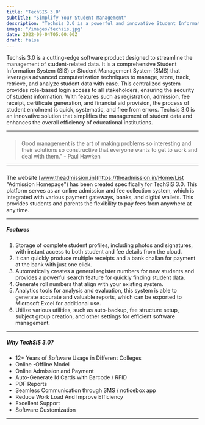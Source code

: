 ```yaml
---
title: "TechSIS 3.0"
subtitle: "Simplify Your Student Management"
description: "Techsis 3.0 is a powerful and innovative Student Information System designed to streamline the management of student-related data"
image: "/images/techsis.jpg"
date: 2022-09-04T05:00:00Z
draft: false
---
```



Techsis 3.0 is a cutting-edge software product designed to streamline the management of student-related data. It is a comprehensive Student Information System (SIS) or Student Management System (SMS) that leverages advanced computerization techniques to manage, store, track, retrieve, and analyze student data with ease. This centralized system provides role-based login access to all stakeholders, ensuring the security of student information. With features such as registration, admission, fee receipt, certificate generation, and financial aid provision, the process of student enrolment is quick, systematic, and free from errors. Techsis 3.0 is an innovative solution that simplifies the management of student data and enhances the overall efficiency of educational institutions.

---


##### 

> Good management is the art of making problems so interesting and their solutions so constructive that everyone wants to get to work and deal with them." - Paul Hawken

---
##### 

The website [www.theadmission.in](https://theadmission.in/Home/List "Admission Homepage") has been created specifically for TechSIS 3.0. This platform serves as an online admission and fee collection system, which is integrated with various payment gateways, banks, and digital wallets. This provides students and parents the flexibility to pay fees from anywhere at any time.

---

##### Features

1. Storage of complete student profiles, including photos and signatures, with instant access to both student and fee details from the cloud.
2. It can quickly produce multiple receipts and a bank challan for payment at the bank with just one click.
3. Automatically creates a general register numbers for new students and provides a powerful search feature for quickly finding student data.
4. Generate roll numbers that align with your existing system.
5. Analytics tools for analysis and evaluation, this system is able to generate accurate and valuable reports, which can be exported to Microsoft Excel for additional use.
6. Utilize various utilities, such as auto-backup, fee structure setup, subject group creation, and other settings for efficient software management.

---

##### Why TechSIS 3.0?

- 12+ Years of Software Usage in Different Colleges
- Online -Offline Model
- Online Admission and Payment
- Auto-Generate Id Cards with Barcode / RFID
- PDF Reports
- Seamless Communication through SMS / noticebox app
- Reduce Work Load And Improve Efficiency 
- Excellent Support
- Software Customization

---



